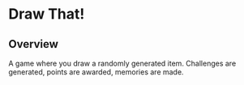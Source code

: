 # Draw That!

## Overview

A game where you draw a randomly generated item. Challenges are generated, points are awarded, memories are made. 
